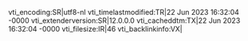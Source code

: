 vti_encoding:SR|utf8-nl
vti_timelastmodified:TR|22 Jun 2023 16:32:04 -0000
vti_extenderversion:SR|12.0.0.0
vti_cacheddtm:TX|22 Jun 2023 16:32:04 -0000
vti_filesize:IR|46
vti_backlinkinfo:VX|
